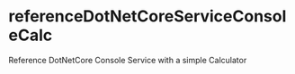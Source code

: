 # referenceDotNetCoreServiceConsoleCalc
Reference DotNetCore Console Service with a simple Calculator 
